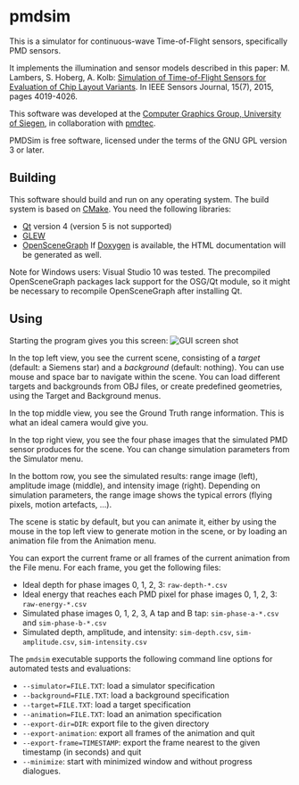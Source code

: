 # pmdsim

This is a simulator for continuous-wave Time-of-Flight sensors, specifically
PMD sensors.

It implements the illumination and sensor models described in this paper:
M. Lambers, S. Hoberg, A. Kolb: [Simulation of Time-of-Flight Sensors for Evaluation of
Chip Layout Variants](http://ieeexplore.ieee.org/xpl/articleDetails.jsp?reload=true&arnumber=7054461).
In IEEE Sensors Journal, 15(7), 2015, pages 4019-4026.

This software was developed at the [Computer Graphics Group, University of
Siegen](http://www.cg.informatik.uni-siegen.de),
in collaboration with [pmdtec](http://pmdtec.com).

PMDSim is free software, licensed under the terms of the GNU GPL version 3 or
later.

## Building 

This software should build and run on any operating system.
The build system is based on [CMake](http://www.cmake.org/).
You need the following libraries:
- [Qt](https://www.qt.io/) version 4 (version 5 is not supported)
- [GLEW](http://glew.sourceforge.net/)
- [OpenSceneGraph](http://www.openscenegraph.com/)
If [Doxygen](http://www.stack.nl/~dimitri/doxygen/) is available, the HTML
documentation will be generated as well.

Note for Windows users: Visual Studio 10 was tested. The precompiled
OpenSceneGraph packages lack support for the OSG/Qt module, so it might be
necessary to recompile OpenSceneGraph after installing Qt.

## Using

Starting the program gives you this screen:
![GUI screen shot](https://gitlab.marlam.de/marlam/pmdsim/raw/master/doc/pmdsim-screenshot.png)

In the top left view, you see the current scene, consisting of a *target*
(default: a Siemens star) and a *background* (default: nothing). You can use
mouse and space bar to navigate within the scene. You can load different targets
and backgrounds from OBJ files, or create predefined geometries, using the
Target and Background menus.

In the top middle view, you see the Ground Truth range information. This is
what an ideal camera would give you.

In the top right view, you see the four phase images that the simulated PMD
sensor produces for the scene. You can change simulation parameters from the
Simulator menu.

In the bottom row, you see the simulated results: range image (left), amplitude
image (middle), and intensity image (right). Depending on simulation parameters,
the range image shows the typical errors (flying pixels, motion artefacts, ...).

The scene is static by default, but you can animate it, either by using the
mouse in the top left view to generate motion in the scene, or by loading an
animation file from the Animation menu.

You can export the current frame or all frames of the current animation from
the File menu. For each frame, you get the following files:
- Ideal depth for phase images 0, 1, 2, 3: `raw-depth-*.csv`
- Ideal energy that reaches each PMD pixel for phase images 0, 1, 2, 3: `raw-energy-*.csv`
- Simulated phase images 0, 1, 2, 3, A tap and B tap: `sim-phase-a-*.csv` and `sim-phase-b-*.csv`
- Simulated depth, amplitude, and intensity: `sim-depth.csv`, `sim-amplitude.csv`, `sim-intensity.csv`

The `pmdsim` executable supports the following command line options
for automated tests and evaluations:
- `--simulator=FILE.TXT`: load a simulator specification
- `--background=FILE.TXT`: load a background specification
- `--target=FILE.TXT`: load a target specification
- `--animation=FILE.TXT`: load an animation specification
- `--export-dir=DIR`: export file to the given directory
- `--export-animation`: export all frames of the animation and quit
- `--export-frame=TIMESTAMP`: export the frame nearest to the given timestamp (in seconds) and quit
- `--minimize`: start with minimized window and without progress dialogues.
